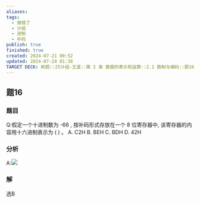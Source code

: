 ```yaml
---
aliases: 
tags:
  - 做错了
  - 计组
  - 进制
  - 补码
publish: true
finished: true
created: 2024-07-21 00:52
updated: 2024-07-24 01:38
TARGET DECK: 刷题::25计组-王道::第 2 章 数据的表示和运算::2.1 数制与编码::题16
---
```


## 题16
### 题目
Q:假定一个十进制数为 -66 , 按补码形式存放在一个 8 位寄存器中, 该寄存器的内容用十六进制表示为 ( ) 。
A. $\mathrm{C}2\mathrm{H}$ B. BEH C. $\mathrm{{BDH}}$ D. ${42}\mathrm{H}$
### 分析
A:![](https://img.hwenyi.tech/202407240140666.webp)
### 解
选B
